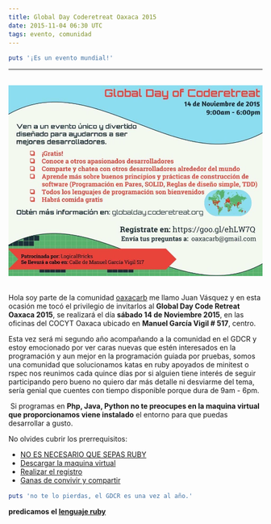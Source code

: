 ```yaml
---
title: Global Day Coderetreat Oaxaca 2015
date: 2015-11-04 06:30 UTC
tags: evento, comunidad
---
```


~~~ruby
puts '¡Es un evento mundial!'
~~~
***
​
![global day](images/2015/1104/GDCR2015.jpg)
​

Hola soy parte de la comunidad [oaxacarb](www.oaxacarb.com) me llamo Juan Vásquez y en esta ocasión me tocó el privilegio de invitarlos al **Global Day Code Retreat Oaxaca 2015**, se realizará el día **sábado 14 de Noviembre 2015**, en las oficinas del COCYT Oaxaca ubicado en **Manuel García Vigil # 517**, centro.


Esta vez será mi segundo año acompañando a la comunidad en el GDCR y estoy emocionado por ver caras nuevas que estén interesados en la programación y aun mejor en la programación guiada por pruebas, somos una comunidad que solucionamos katas en ruby apoyados de minitest o rspec nos reunimos cada quince días por si alguien tiene interés de seguir participando pero bueno no quiero dar más detalle ni desviarme del tema, sería genial que cuentes con tiempo disponible porque dura de 9am - 6pm.

​
Si programas en **Php, Java, Python no te preocupes en la maquina virtual que proporcionamos viene instalado** el entorno para que puedas desarrollar a gusto.
​

No olvides cubrir los prerrequisitos:
* [NO ES NECESARIO QUE SEPAS RUBY](http://tryruby.org/levels/1/challenges/0)
* [Descargar la maquina virtual](https://mega.nz/#F!RFcHkQ4Q!61dqWQYNZydbukrhdNJ6yw)
* [Realizar el registro](https://goo.gl/ehLW7Q)
* [Ganas de convivir y compartir](http://oaxacarb.org/)
​

~~~ruby
puts 'no te lo pierdas, el GDCR es una vez al año.'
~~~

**predicamos el [lenguaje ruby](http://tryruby.org/levels/1/challenges/0)**

